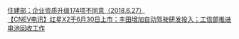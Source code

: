  
[住建部：企业资质升级174项不同意（2018.6.27）](http://www.dianyue.me/archives/108/omfjww1uuj57uobu/)  
[【CNEV电讯】红星X2于6月30日上市；丰田增加自动驾驶研发投入；工信部推进电池回收工作](http://www.dianyue.me/archives/516/jvk8oqzxmhv8xyra/)